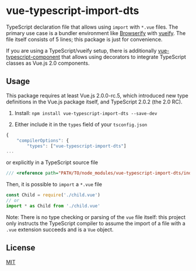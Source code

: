 # vue-typescript-import-dts
TypeScript declaration file that allows using `import` with `*.vue` files. The primary use case is a bundler environment like [Browserify](http://browserify.org/) with [vueify](https://github.com/vuejs/vueify). The file itself consists of 5 lines; this package is just for convenience.

If you are using a TypeScript/vueify setup, there is additionally [vue-typescript-component](https://github.com/locoslab/vue-typescript-component) that allows using decorators to integrate TypeScript classes as Vue.js 2.0 components.

## Usage
This package requires at least Vue.js 2.0.0-rc.5, which introduced new type definitions in the Vue.js package itself, and TypeScript 2.0.2 (the 2.0 RC).

1. Install: `npm install vue-typescript-import-dts --save-dev`

2. Either include it in the `types` field of your `tsconfig.json`

```javascript
{
    "compilerOptions": {
        "types": ["vue-typescript-import-dts"]
...
```

or explicitly in a TypeScript source file

```typescript
/// <reference path="PATH/TO/node_modules/vue-typescript-import-dts/index.d.ts"/>
```

Then, it is possible to `import` a `*.vue` file

```js
const Child = require('./child.vue')
// or
import * as Child from './child.vue'
```

Note: There is no type checking or parsing of the `vue` file itself: this project only instructs the TypeScript compiler to assume the import of a file with a `.vue` extension succeeds and is a `Vue` object.

## License
[MIT](http://opensource.org/licenses/MIT)
